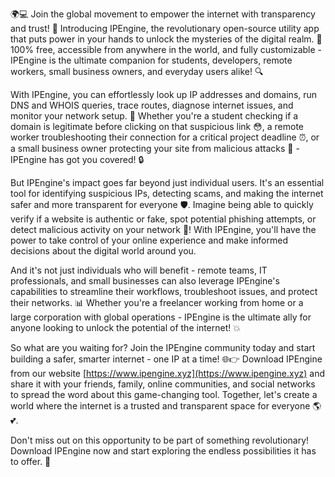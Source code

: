 🌍💻 Join the global movement to empower the internet with transparency and trust! 🚀 Introducing IPEngine, the revolutionary open-source utility app that puts power in your hands to unlock the mysteries of the digital realm. 📡 100% free, accessible from anywhere in the world, and fully customizable - IPEngine is the ultimate companion for students, developers, remote workers, small business owners, and everyday users alike! 🔍

With IPEngine, you can effortlessly look up IP addresses and domains, run DNS and WHOIS queries, trace routes, diagnose internet issues, and monitor your network setup. 🤔 Whether you're a student checking if a domain is legitimate before clicking on that suspicious link 😳, a remote worker troubleshooting their connection for a critical project deadline ⏰, or a small business owner protecting your site from malicious attacks 💪 - IPEngine has got you covered! 🔒

But IPEngine's impact goes far beyond just individual users. It's an essential tool for identifying suspicious IPs, detecting scams, and making the internet safer and more transparent for everyone 🛡️. Imagine being able to quickly verify if a website is authentic or fake, spot potential phishing attempts, or detect malicious activity on your network 🔮! With IPEngine, you'll have the power to take control of your online experience and make informed decisions about the digital world around you.

And it's not just individuals who will benefit - remote teams, IT professionals, and small businesses can also leverage IPEngine's capabilities to streamline their workflows, troubleshoot issues, and protect their networks. 📊 Whether you're a freelancer working from home or a large corporation with global operations - IPEngine is the ultimate ally for anyone looking to unlock the potential of the internet! 💥

So what are you waiting for? Join the IPEngine community today and start building a safer, smarter internet - one IP at a time! 🌐👉 Download IPEngine from our website [https://www.ipengine.xyz](https://www.ipengine.xyz) and share it with your friends, family, online communities, and social networks to spread the word about this game-changing tool. Together, let's create a world where the internet is a trusted and transparent space for everyone 🌎💕.

Don't miss out on this opportunity to be part of something revolutionary! Download IPEngine now and start exploring the endless possibilities it has to offer. 💪